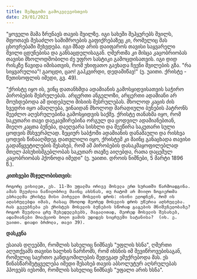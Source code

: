 ```yaml
---
title: შემდგომი გამოკვლევისთვის
date: 29/01/2021
---
```


"ყოველი მამა ზრუნავს თავის შვილზე. იგი სახეში შეჰყურებს შვილს, შფოთავს შესაძლო საშიშროების გაფიქრებაზეც კი, რომელიც მას ცხოვრებაში შეხვდება. იგი მზად არის დაიფაროს თავისი საყვარელი შვილი ცდუნებისა და განსაცდელისაგან. ღმერთმა კი მისცა კაცობრიობას თავისი მხოლოდშობილი ძე უფრო სასტიკი გამოცდისათვის. იგი დიდ რისკზე წავიდა იმისათვის, რომ უხიფათო გაეხადა ჩვენი შვილების გზა. "რა სიყვარულია"! გაოცდი, ცაო! გაჰკვირდი, დედამიწავ!" (ე. უაითი. ქრისტე - წუთისოფლის იმედი, გვ. 49).

"ქრისტე იყო ის, ვინც დათანხმდა ადამიანის გამოსყიდვისათვის საჭირო პირობების შესრულებას. არცერთი ანგელოზი, არცერთი ადამიანი არ მოუხდებოდა ამ დიდებული მისიის შესრულებას. მხოლოდ კაცის ძის ხვედრი იყო ამაღლება, ვინაიდან მხოლოდ მარადიული ბუნების პატრონს შეეძლო აღესრულებინა გამოსყიდვის საქმე. ქრისტე თანახმა იყო, რომ საკუთარი თავი დაეკავშირებინა ორგულ და ცოდვილ ადამიანებთან, მიეღო კაცთა ბუნება, დაეღვარა სისხლი და შეეწირა საკუთარი სული ცოდვის მსხვერპლად. ზეციურ საბჭოში ადამიანის დანაშაული და რისხვა ცოდვის წინააღმდეგ დათვლილი იყო, ქრისტემ კი მაინც განაცხადა თავისი გადაწყვეტილების შესახებ, რომ ამ პირობების დასაკმაყოფილებლად  მთელ პასუხისმგებლობას საკუთარ თავზე აიღებდა, რათა დაცემულ კაცობრიობას ჰქონოდა იმედი" (ე. უაითი. დროის ნიშნები, 5 მარტი 1896 წ.).

**კითხვები მსჯელობისთვის:**

`როგორც ვიხილეთ, ეს. 11-ში უფალმა ორივე მოსვლა ერთ სურათში წარმოადგინა. ამას შეუძლია ნაწილობრივ მაინც ახსნას, თუ რატომ არ მიიღო ზოგიერთმა ებრაელმა ქრისტე მისი პირველი მოსვლის დროს: ისინი ელოდნენ, რომ ის აღასრულებდა იმას, რასაც მხოლოდ მეორედ მოსვლის დროს უწერია აღსრულება. რას გვეუბნება ეს ქრისტეს მოსვლის ბუნების სწორად გაგების მნიშვნელობაზე? როგორ შეუძლია ცრუ შეხედულებებს, მაგალითად, მეორედ მოსვლის შესახებ, ადამიანები მოაქციოს ბოლო ჟამის უდიდეს სიცრუეში სატანისა?  (იხ. ე. უაითი. დიადი ბრძოლა, თავი 39).`

**დასკვნა**

ესაიას დღეებში, რომლის სახელიც ნიშნავს "უფლის ხსნა", ღმერთი აღუთქვამს თავისი ხალხის ნარჩომს, რომ იხსნის იმ შევიწროვებისაგან, რომელიც საერთო განდგომილების შედეგად ემუქრებოდა მას. ეს წინასწარმეტყველება იმედი შესახებ თავის აბსოლუტურ აღსრულებას ჰპოვებს იესოში, რომლის სახელიც ნიშნავს "უფალი არის ხსნა".